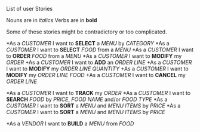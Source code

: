 List of user Stories

Nouns are in _italics_
Verbs are in **bold**

Some of these stories might be contradictory or too complicated.

*As a _CUSTOMER_ I want to **SELECT** a _MENU_ by _CATEGORY_
*As a _CUSTOMER_ I want to **SELECT** _FOOD_ from a _MENU_
*As a _CUSTOMER_ I want to **ORDER** _FOOD_ from a _MENU_
*As a _CUSTOMER_ I want to **MODIFY** my _ORDER_
  +As a _CUSTOMER_ I want to **ADD** an _ORDER LINE_
  +As a _CUSTOMER_ I want to **MODIFY** my _ORDER LINE_ _QUANTITY_
  +As a _CUSTOMER_ I want to **MODIFY** my _ORDER LINE_ _FOOD_
  +As a _CUSTOMER_ I want to **CANCEL** my _ORDER LINE_

*As a _CUSTOMER_ I want to **TRACK** my _ORDER_
*As a _CUSTOMER_ I want to **SEARCH** _FOOD_ by _PRICE_, _FOOD NAME_ and/or _FOOD TYPE_
*As a _CUSTOMER_ I want to **SORT** a _MENU_ and _MENU ITEMS_ by _PRICE_
*As a _CUSTOMER_ I want to **SORT** a _MENU_ and _MENU ITEMS_ by _PRICE_

*As a _VENDOR_ I want to **BUILD** a _MENU_ from _FOOD_

